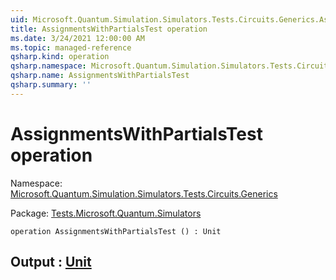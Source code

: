 ```yaml
---
uid: Microsoft.Quantum.Simulation.Simulators.Tests.Circuits.Generics.AssignmentsWithPartialsTest
title: AssignmentsWithPartialsTest operation
ms.date: 3/24/2021 12:00:00 AM
ms.topic: managed-reference
qsharp.kind: operation
qsharp.namespace: Microsoft.Quantum.Simulation.Simulators.Tests.Circuits.Generics
qsharp.name: AssignmentsWithPartialsTest
qsharp.summary: ''
---
```


# AssignmentsWithPartialsTest operation

Namespace: [Microsoft.Quantum.Simulation.Simulators.Tests.Circuits.Generics](xref:Microsoft.Quantum.Simulation.Simulators.Tests.Circuits.Generics)

Package: [Tests.Microsoft.Quantum.Simulators](https://nuget.org/packages/Tests.Microsoft.Quantum.Simulators)




```qsharp
operation AssignmentsWithPartialsTest () : Unit
```


## Output : [Unit](xref:microsoft.quantum.lang-ref.unit)

